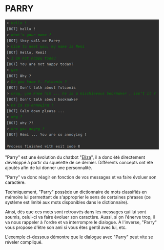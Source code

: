 # PARRY

![Exécution du programme](https://github.com/RemiFELIN/AC_Workspace/blob/main/chatbots/parry/img/parry_output.png)

"Parry" est une évolution du chatbot "[Eliza](https://github.com/RemiFELIN/AC_Workspace/tree/main/chatbots/eliza/eliza.py)", il a donc été directement développé
à partir du squelette de ce dernier. Différents concepts ont été ajoutés afin de lui donner une personnalité.

"Parry" va donc réagir en fonction de vos messages et va faire évoluer son caractère.

Techniquement, "Parry" possède un dictionnaire de mots classifiés en mémoire lui permettant de s'approprier
le sens de certaines phrases (ce système est limité aux mots disponibles dans le dictionnaire).

Ainsi, dès que ces mots sont retrouvés dans les messages qui lui sont soumis, celui-ci va faire évoluer son caractère. Aussi, si on l'énerve
trop, il va nous rappeler à l'ordre et va interrompre le dialogue. À l'inverse, "Parry" vous propose d'être son ami si vous êtes
gentil avec lui, etc.

L'exemple ci-dessous démontre que le dialogue avec "Parry" peut vite se réveler compliqué.
